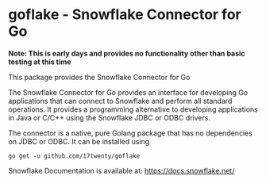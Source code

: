 # goflake - Snowflake Connector for Go

**Note: This is early days and provides no functionality other than basic testing at this time**

This package provides the Snowflake Connector for Go

The Snowflake Connector for Go provides an interface for developing Go applications that can connect to Snowflake and perform all standard operations. It provides a programming alternative to developing applications in Java or C/C++ using the Snowflake JDBC or ODBC drivers.

The connector is a native, pure Golang package that has no dependencies on JDBC or ODBC. It can be installed using
```
go get -u github.com/17twenty/goflake
```

Snowflake Documentation is available at: https://docs.snowflake.net/